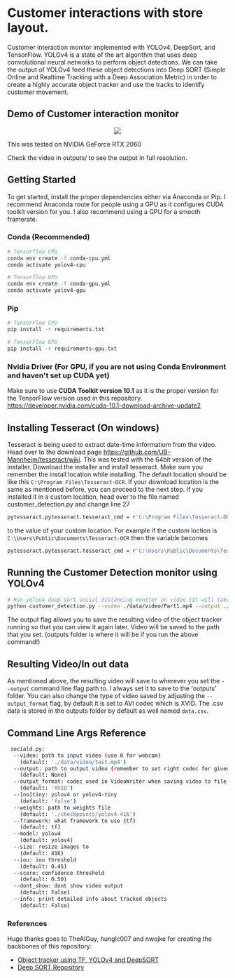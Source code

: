 # Customer interactions with store layout.

Customer interaction monitor implemented with YOLOv4, DeepSort, and TensorFlow. YOLOv4 is a state of the art algorithm that uses deep convolutional neural networks to perform object detections. We can take the output of YOLOv4 feed these object detections into Deep SORT (Simple Online and Realtime Tracking with a Deep Association Metric) in order to create a highly accurate object tracker and use the tracks to identify customer movement.

## Demo of Customer interaction monitor
<p align="center"><img src="data/helpers/demo.gif"\></p>
This was tested on NVIDIA GeForce RTX 2060 

Check the video in outputs/ to see the output in full resolution.

## Getting Started
To get started, install the proper dependencies either via Anaconda or Pip. I recommend Anaconda route for people using a GPU as it configures CUDA toolkit version for you. I also recommend using a GPU for a smooth framerate.

### Conda (Recommended)

```bash
# Tensorflow CPU
conda env create -f conda-cpu.yml
conda activate yolov4-cpu

# Tensorflow GPU
conda env create -f conda-gpu.yml
conda activate yolov4-gpu
```

### Pip
```bash
# TensorFlow CPU
pip install -r requirements.txt

# TensorFlow GPU
pip install -r requirements-gpu.txt
```
### Nvidia Driver (For GPU, if you are not using Conda Environment and haven't set up CUDA yet)
Make sure to use **CUDA Toolkit version 10.1** as it is the proper version for the TensorFlow version used in this repository.
https://developer.nvidia.com/cuda-10.1-download-archive-update2

## Installing Tesseract (On windows)
Tesseract is being used to extract date-time informatiom from the video. Head over to the download page https://github.com/UB-Mannheim/tesseract/wiki. This was tested with the 64bit version of the installer. Download the installer and install tesseract. Make sure you remember the install location while installing. The default location should be like this ```C:\Program Files\Tesseract-OCR```. 
If your download location is the same as mentioned before, you can proceed to the next step. If you installed it in a custom location,
head over to the file named customer_detection.py and change line 27 
```bash
pytesseract.pytesseract.tesseract_cmd = r'C:\Program Files\Tesseract-OCR\tesseract.exe'
``` 
to the value of your custom location. For example if the custom loction is ```C:\Users\Public\Documents\Tesseract-OCR``` then the variable becomes 
```bash
pytesseract.pytesseract.tesseract_cmd = r'C:\Users\Public\Documents\Tesseract-OCR\tesseract.exe'
```


## Running the Customer Detection monitor using YOLOv4
```bash
# Run yolov4 deep sort social distancing monitor on video (It will take some time to execute)
python customer_detection.py --video ./data/video/Part1.mp4 --output ./outputs/demo.avi --model yolov4
```
The output flag allows you to save the resulting video of the object tracker running so that you can view it again later. Video will be saved to the path that you set. (outputs folder is where it will be if you run the above command!)

## Resulting Video/In out data
As mentioned above, the resulting video will save to wherever you set the ``--output`` command line flag path to. I always set it to save to the 'outputs' folder. You can also change the type of video saved by adjusting the ``--output_format`` flag, by default it is set to AVI codec which is XVID.
The .csv data is stored in the outputs folder by default as well named ```data.csv```.

## Command Line Args Reference

```bash
 sociald.py:
  --video: path to input video (use 0 for webcam)
    (default: './data/video/test.mp4')
  --output: path to output video (remember to set right codec for given format. e.g. XVID for .avi)
    (default: None)
  --output_format: codec used in VideoWriter when saving video to file
    (default: 'XVID')
  --[no]tiny: yolov4 or yolov4-tiny
    (default: 'false')
  --weights: path to weights file
    (default: './checkpoints/yolov4-416')
  --framework: what framework to use (tf)
    (default: tf)
  --model: yolov4
    (default: yolov4)
  --size: resize images to
    (default: 416)
  --iou: iou threshold
    (default: 0.45)
  --score: confidence threshold
    (default: 0.50)
  --dont_show: dont show video output
    (default: False)
  --info: print detailed info about tracked objects
    (default: False)
```

### References  

   Huge thanks goes to TheAIGuy, hunglc007 and nwojke for creating the backbones of this repository:
  * [Object tracker using TF, YOLOv4 and DeepSORT](https://github.com/theAIGuysCode/yolov4-deepsort)
  * [Deep SORT Repository](https://github.com/nwojke/deep_sort)
